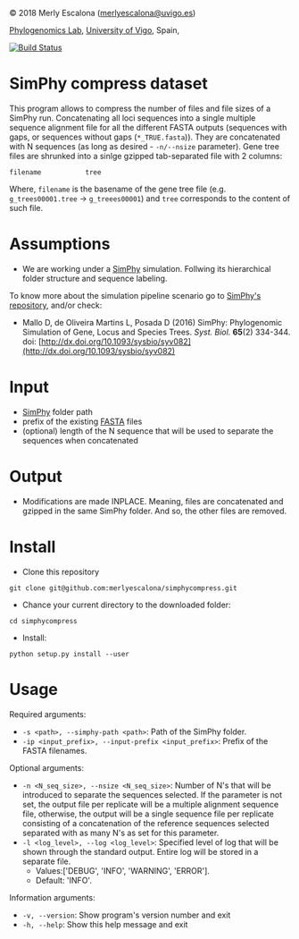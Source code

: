 
© 2018 Merly Escalona (<merlyescalona@uvigo.es>)

[Phylogenomics Lab](http://darwin.uvigo.es), [University of Vigo](htto://uvigo.es), Spain, 

[![Build Status](https://travis-ci.org/merlyescalona/simphycompress.svg?branch=master)](https://travis-ci.org/merlyescalona/simphycompress)

# SimPhy compress dataset

This program allows to compress the number of files and file sizes of a SimPhy run.
Concatenating all loci sequences into a single multiple sequence alignment file for all the different
FASTA outputs (sequences with gaps, or sequences without gaps (`*_TRUE.fasta`)). They are concatenated
with N sequences (as long as desired - `-n/--nsize` parameter). Gene tree files
are shrunked into a sinlge gzipped tab-separated file with 2 columns:

```
filename           tree
```
Where, `filename` is the basename of the gene tree file (e.g. `g_trees00001.tree` -> `g_treees00001`)
and `tree` corresponds to the content of such file.

# Assumptions

- We are working under a [SimPhy](https://github.com/adamallo/simphy) simulation.
Follwing its hierarchical folder structure and sequence labeling.

To know more about the simulation pipeline scenario go to [SimPhy's repository](https://github.com/adamallo/simphy), and/or check:

- Mallo D, de Oliveira Martins L, Posada D (2016) SimPhy: Phylogenomic Simulation of Gene, Locus and Species Trees. *Syst. Biol.* **65**(2) 334-344. doi: [http://dx.doi.org/10.1093/sysbio/syv082](http://dx.doi.org/10.1093/sysbio/syv082)


# Input

- [SimPhy](https://github.com/adamallo/simphy) folder path
- prefix of the existing [FASTA](https://en.wikipedia.org/wiki/FASTA_format) files
- (optional) length of the N sequence that will be used to separate the sequences when concatenated

# Output

- Modifications are made INPLACE. Meaning, files are concatenated and gzipped in the same SimPhy folder. And so,
the other files are removed.

# Install

- Clone this repository

```
git clone git@github.com:merlyescalona/simphycompress.git
```

- Chance your current directory to the downloaded folder:

```
cd simphycompress
```

- Install:

```
python setup.py install --user
```

# Usage

Required arguments:
- `-s <path>, --simphy-path <path>`: Path of the SimPhy folder.
- `-ip <input_prefix>, --input-prefix <input_prefix>`: Prefix of the FASTA filenames.

Optional arguments:
- `-n <N_seq_size>, --nsize <N_seq_size>`: Number of N's that will be introduced to separate the sequences selected. If the parameter is not set, the output file per replicate will be a multiple alignment sequence file, otherwise, the output will be a single sequence file per replicate consisting of a concatenation of the reference sequences selected separated with as many N's as set for this parameter.
- `-l <log_level>, --log <log_level>`: Specified level of log that will be shown through the standard output. Entire log will be stored in a separate file.
    - Values:['DEBUG', 'INFO', 'WARNING', 'ERROR'].
    - Default: 'INFO'.

Information arguments:
  - `-v, --version`: Show program's version number and exit
  - `-h, --help`:    Show this help message and exit
